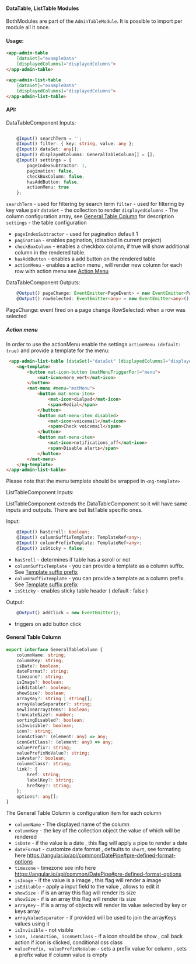#### DataTable, ListTable Modules

BothModules are part of the `AdminTableModule`.
It is possible to import per module all it once.

#### Usage: 

```html
<app-admin-table 
    [dataSet]="exampleData" 
    [displayedColumns]="displayedColumns">
</app-admin-table>

<app-admin-list-table 
    [dataSet]="exampleData" 
    [displayedColumns]="displayedColumns">
</app-admin-list-table>

```

#### API: 

DataTableComponent Inputs: 

```typescript

    @Input() searchTerm = '';
    @Input() filter: { key: string, value: any };
    @Input() dataSet: any[];
    @Input() displayedColumns: GeneralTableColumn[] = [];
    @Input() settings = {
        pageIndexSubtractor: 1,
        pagination: false,
        checkBoxColumn: false,
        hasAddButton: false,
        actionMenu: true
    };
```

`searchTerm` - used for filtering by search term
`filter` - used for filtering by key value pair
`dataSet` - the collection to render
`displayedColumns` - The column configuration array, see [General Table Column](#gerneral-table-column) for description
`settings` - the table configuration
 - `pageIndexSubtractor` - used for pagination default 1
 - `pagination` - enables pagination, (disabled in current project)
 - `checkBoxColumn` - enables a checkbox column, if true will show additional column in the rendered table.
 - `hasAddButton` - enables a add button on the rendered table
 - `actionMenu` - enables a action menu , will render new column for each row with action menu see [Action Menu](#action-menu)
 
DataTableComponent Outputs: 

```typescript
    @Output() pageChange: EventEmitter<PageEvent> = new EventEmitter<PageEvent>();
    @Output() rowSelected: EventEmitter<any> = new EventEmitter<any>();
```

PageChange: event fired on a page change
RowSelected: when a row was selected

##### Action menu

In order to use the actionMenu enable the settings `actionMenu (default: true)`  and provide a template for the menu:

```html
 <app-admin-list-table [dataSet]="dataSet" [displayedColumns]="displayedColumns">
    <ng-template>
        <button mat-icon-button [matMenuTriggerFor]="menu">
            <mat-icon>more_vert</mat-icon>
        </button>
        <mat-menu #menu="matMenu">
            <button mat-menu-item>
                <mat-icon>dialpad</mat-icon>
                <span>Redial</span>
            </button>
            <button mat-menu-item disabled>
                <mat-icon>voicemail</mat-icon>
                <span>Check voicemail</span>
            </button>
            <button mat-menu-item>
                <mat-icon>notifications_off</mat-icon>
                <span>Disable alerts</span>
            </button>
        </mat-menu>
    </ng-template>
</app-admin-list-table>

```
Please note that the menu template should be wrapped in `<ng-template>`


ListTableComponent Inputs: 

ListTableComponent extends the DataTableComponent so it will have same inputs and outputs.
There are but listTable specific ones. 

Input:

```typescript
    @Input() hasScroll: boolean;
    @Input() columnSuffixTemplate: TemplateRef<any>;
    @Input() columnPrefixTemplate: TemplateRef<any>;
    @Input() isSticky = false;
```

- `hasSroll` - determines if table has a scroll or not
- `columnSuffixTemplate` - you can provide a template as a column suffix. See [Template suffix prefix](#template-suffix-prefix)
- `columnSuffixTemplate` - you can provide a template as a column prefix. See [Template suffix prefix](#template-suffix-prefix)
- `isSticky` - enables sticky table header ( default : false )

Output:

```typescript
    @Output() addClick = new EventEmitter();
```

- triggers on add button click


#### General Table Column

```typescript
export interface GeneralTableColumn {
    columnName: string;
    columnKey: string;
    isDate?: boolean;
    dateFormat?: string;
    timezone?: string;
    isImage?: boolean;
    isEditable?: boolean;
    showSize?: boolean;
    arrayKey?: string | string[];
    arrayValueSeparator?: string;
    newlineArrayItems?: boolean;
    truncateSize?: number;
    sortingDisabled?: boolean;
    isInvisible?: boolean;
    icon?: string;
    iconAction?: (element: any) => any;
    iconGetClass?: (element: any) => any;
    valuePrefix?: string;
    valuePrefixNoValue?: string;
    isAvatar?: boolean;
    columnClass?: string;
    link?: {
        href: string;
        labelKey?: string;
        hrefKey?: string;
    };
    options?: any[];
}

```

The General Table Column is configuration item for each column

- `columnName` - The displayed name of the column
- `columnKey` - the key of the collection object the value of which will be rendered
- `isDate` - if the value is a date , this flag will apply a pipe to render a date
- `dateFormat` - customize date format , defaults to `short`, see formating here https://angular.io/api/common/DatePipe#pre-defined-format-options 
- `timezone` - timezone see info here https://angular.io/api/common/DatePipe#pre-defined-format-options 
- `isImage` - if the value is a image , this flag will render a image
- `isEditable` - apply a input field to the value , allows to edit it
- `showSize` - if is an array this flag will render its size
- `showSize` - if is an array this flag will render its size
- `arrayKey` - if is a array of objects will render its value selected by key or keys array
- `arrayValueSeparator` - if provided will be used to join the arrayKeys values using it
- `isInvisible` - not visible 
- `icon, iconAction, iconGetClass` - if a icon should be show , call back action if icon is clicked, conditional css class
- `valuePrefix, valuePrefixNoValue` - sets a prefix value for column , sets a prefix value if column value is empty
